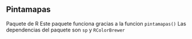 Pintamapas
---------
Paquete de R
Este paquete funciona gracias a la funcion `pintamapas()`
Las dependencias del paquete son `sp` y `RColorBrewer`
